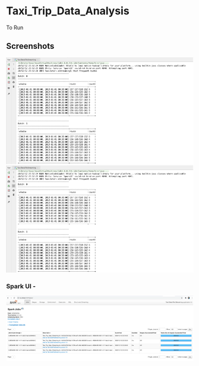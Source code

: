 # Taxi_Trip_Data_Analysis

To Run



## Screenshots

<img src="images/screen_1.png">

<img src="images/screen_1.png">

### Spark UI -

<img src="images/screen_3.png">



